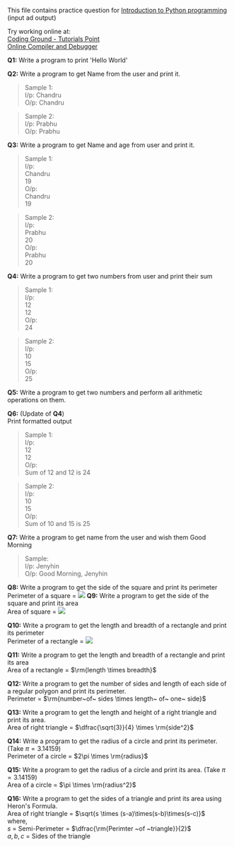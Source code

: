 This file contains practice question for [Introduction to Python programming](Introduction_to_Python_Programming.ipynb) (input ad output)

Try working online at:  
[Coding Ground - Tutorials Point](https://www.tutorialspoint.com/execute_python3_online.php)  
[Online Compiler and Debugger](https://www.onlinegdb.com/online_python_compiler)

**Q1:** Write a program to print 'Hello World'

**Q2:** Write a program to get Name from the user and print it.  
>Sample 1:  
I/p: Chandru  
O/p: Chandru  

>Sample 2:  
I/p: Prabhu  
O/p: Prabhu

**Q3:** Write a program to get Name and age from user and print it.

>Sample 1:  
I/p:  
Chandru  
19  
O/p:  
Chandru  
19  

>Sample 2:  
I/p:  
Prabhu  
20  
O/p:  
Prabhu  
20  

**Q4:** Write a program to get two numbers from user and print their sum
>Sample 1:  
I/p:  
12  
12  
O/p:  
24

>Sample 2:  
I/p:  
10  
15  
O/p:  
25

**Q5:** Write a program to get two numbers and perform all arithmetic operations on them.

**Q6:** (Update of **Q4**)  
Print formatted output
>Sample 1:  
I/p:  
12  
12  
O/p:  
Sum of 12 and 12 is 24

>Sample 2:  
I/p:  
10  
15  
O/p:  
Sum of 10 and 15 is 25

**Q7:** Write a program to get name from the user and wish them Good Morning  
>Sample:  
I/p: Jenyhin  
O/p: Good Morning, Jenyhin

**Q8:** Write a program to get the side of the square and print its perimeter  
Perimeter of a square = <img src="https://render.githubusercontent.com/render/math?math= \rm{4 \times side}">
**Q9:** Write a program to get the side of the square and print its area  
Area of square = <img src="https://render.githubusercontent.com/render/math?math=\rm{side \times side}">

**Q10:** Write a program to get the length and breadth of a rectangle and print its perimeter  
Perimeter of a rectangle = <img src="https://render.githubusercontent.com/render/math?math=\rm{2 \times (length + breadth)}">

**Q11:** Write a program to get the length and breadth of a rectangle and print its area  
Area of a rectangle = $`\rm{length \times breadth}`$

**Q12:** Write a program to get the number of sides and length of each side of a regular polygon and print its perimeter.  
Perimeter = $\rm{number~of~ sides \times length~ of~ one~ side}$

**Q13:** Write a program to get the length and height of a right triangle and print its area.  
Area of right triangle = $\dfrac{\sqrt{3}}{4} \times \rm{side^2}$

**Q14:** Write a program to get the radius of a circle and print its perimeter. (Take $\pi = 3.14159$)  
Perimeter of a circle = $2\pi \times \rm{radius}$

**Q15:** Write a program to get the radius of a circle and print its area. (Take $\pi = 3.14159$)  
Area of a circle = $\pi \times \rm{radius^2}$

**Q16:** Write a program to get the sides of a triangle and print its area using Heron's Formula.  
Area of right triangle = $\sqrt{s \times (s-a)\times(s-b)\times(s-c)}$  
where,  
$s$ = Semi-Perimeter = $\dfrac{\rm{Perimter ~of ~triangle}}{2}$  
$a, b, c$ = Sides of the triangle
